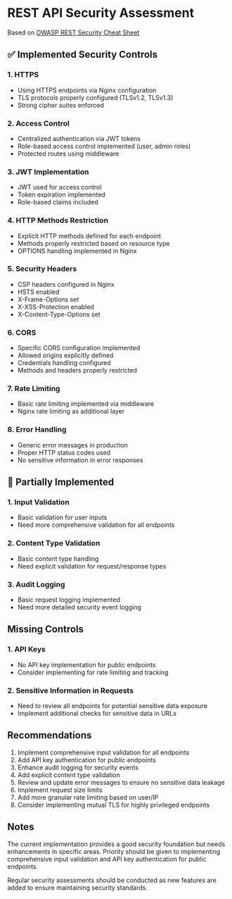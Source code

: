 # REST API Security Assessment

Based on [OWASP REST Security Cheat Sheet](https://cheatsheetseries.owasp.org/cheatsheets/REST_Security_Cheat_Sheet.html)

## ✅ Implemented Security Controls

### 1. HTTPS
- Using HTTPS endpoints via Nginx configuration
- TLS protocols properly configured (TLSv1.2, TLSv1.3)
- Strong cipher suites enforced

### 2. Access Control
- Centralized authentication via JWT tokens
- Role-based access control implemented (user, admin roles)
- Protected routes using middleware

### 3. JWT Implementation
- JWT used for access control
- Token expiration implemented
- Role-based claims included

### 4. HTTP Methods Restriction
- Explicit HTTP methods defined for each endpoint
- Methods properly restricted based on resource type
- OPTIONS handling implemented in Nginx

### 5. Security Headers
- CSP headers configured in Nginx
- HSTS enabled
- X-Frame-Options set
- X-XSS-Protection enabled
- X-Content-Type-Options set

### 6. CORS
- Specific CORS configuration implemented
- Allowed origins explicitly defined
- Credentials handling configured
- Methods and headers properly restricted

### 7. Rate Limiting
- Basic rate limiting implemented via middleware
- Nginx rate limiting as additional layer

### 8. Error Handling
- Generic error messages in production
- Proper HTTP status codes used
- No sensitive information in error responses

## 🚧 Partially Implemented

### 1. Input Validation
- Basic validation for user inputs
- Need more comprehensive validation for all endpoints

### 2. Content Type Validation
- Basic content type handling
- Need explicit validation for request/response types

### 3. Audit Logging
- Basic request logging implemented
- Need more detailed security event logging

## Missing Controls

### 1. API Keys
- No API key implementation for public endpoints
- Consider implementing for rate limiting and tracking

### 2. Sensitive Information in Requests
- Need to review all endpoints for potential sensitive data exposure
- Implement additional checks for sensitive data in URLs

## Recommendations

1. Implement comprehensive input validation for all endpoints
2. Add API key authentication for public endpoints
3. Enhance audit logging for security events
4. Add explicit content type validation
5. Review and update error messages to ensure no sensitive data leakage
6. Implement request size limits
7. Add more granular rate limiting based on user/IP
8. Consider implementing mutual TLS for highly privileged endpoints

## Notes

The current implementation provides a good security foundation but needs enhancements in specific areas. Priority should be given to implementing comprehensive input validation and API key authentication for public endpoints.

Regular security assessments should be conducted as new features are added to ensure maintaining security standards. 